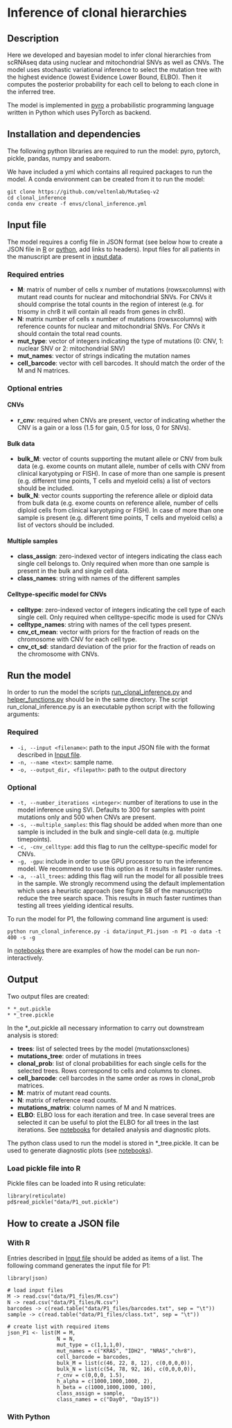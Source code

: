 # Inference of clonal hierarchies


## Description

Here we developed and bayesian model to infer clonal hierarchies from scRNAseq data using nuclear and mitochondrial SNVs as well as CNVs. 
The model uses stochastic variational inference to select the mutation tree with the highest evidence (lowest Evidence Lower Bound, ELBO).
Then it computes the posterior probability for each cell to belong to each clone in the inferred tree.


The model is implemented in [pyro](http://pyro.ai/) a probabilistic programming language written in Python which uses PyTorch as backend.  


## Installation and dependencies


The following python libraries are required to run the model: pyro, pytorch, pickle, pandas, numpy and seaborn. 

We have included a yml which contains all required packages to run the model. A conda environment can be created from it to run the model:

```
git clone https://github.com/veltenlab/MutaSeq-v2
cd clonal_inference
conda env create -f envs/clonal_inference.yml
```
## Input file

The model requires a config file in JSON format (see below how to create a JSON file in [R](#with-r) or [python](#with-python), add links to headers). Input files for all patients 
in the manuscript are present in [input data](data).

### Required entries

* **M**: matrix of number of cells x number of mutations (rowsxcolumns) with mutant read counts for nuclear and mitochondrial SNVs. For CNVs it should comprise the total counts in the region of interest (e.g. for trisomy in chr8 it will contain all reads from genes in chr8).
* **N**: matrix number of cells x number of mutations (rowsxcolumns) with reference counts for nuclear and mitochondrial SNVs. For CNVs it should contain the total read counts. 
*  **mut_type**: vector of integers indicating the type of mutations (0: CNV, 1: nuclear SNV or 2: mitochondrial SNV)
*  **mut_names**: vector of strings indicating the mutation names
*  **cell_barcode**: vector with cell barcodes. It should match the order of the M and N matrices.


### Optional entries

#### CNVs

* **r_cnv**: required when CNVs are present, vector of indicating whether the CNV is a gain or a loss (1.5 for gain, 0.5 for loss, 0 for SNVs).

#### Bulk data

* **bulk_M**: vector of counts supporting the mutant allele or CNV from bulk data (e.g. exome counts on mutant allele, number of cells with CNV from clinical karyotyping or FISH). In case of more than one sample is present (e.g. different time points, T cells and myeloid cells) a list of vectors should be included.
* **bulk_N**: vector counts supporting the reference allele or diploid data from bulk data (e.g. exome counts on reference allele, number of cells diploid cells from clinical karyotyping or FISH). In case of more than one sample is present (e.g. different time points, T cells and myeloid cells) a list of vectors should be included.

#### Multiple samples

* **class_assign**: zero-indexed vector of integers indicating the class each single cell belongs to. Only required when more than one sample is present in the bulk and single cell data.
* **class_names**: string with names of the different samples

#### Celltype-specific model for CNVs

* **celltype**: zero-indexed vector of integers indicating the cell type of each single cell. Only required when celltype-specific mode is used for CNVs
* **celltype_names**: string with names of the cell types present.
* **cnv_ct_mean**: vector with priors for the fraction of reads on the chromosome with CNV for each cell type. 
* **cnv_ct_sd**: standard deviation of the prior for the fraction of reads on the chromosome with CNVs.

## Run the model

In order to run the model the scripts [run_clonal_inference.py](run_clonal_inference.py) and [helper_functions.py](helper_functions.py) should be in the same directory. The script run_clonal_inference.py is an executable python script with the following arguments:

### Required

* `-i, --input <filename>`: path to the input JSON file with the format described in [Input file](#input-file).
* `-n, --name <text>`: sample name.
* `-o, --output_dir, <filepath>`: path to the output directory

### Optional

* `-t, --number_iterations <integer>`: number of iterations to use in the model inference using SVI. Defaults to 300 for samples with point mutations only and 500 when CNVs are present. 
* `-s, --multiple_samples`: this flag should be added when more than one sample is included in the bulk and single-cell data (e.g. multiple timepoints).
* `-c, -cnv_celltype`: add this flag to run the celltype-specific model for CNVs.
* `-g, -gpu`: include in order to use GPU processor to run the inference model. We recommend to use this option as it results in faster runtimes.
* `-a, --all_trees`: adding this flag will run the model for all possible trees in the sample. We strongly recommend using the default implementation which uses a heuristic approach (see figure S8 of the manuscript)to reduce the tree search space. This results in much faster runtimes than testing all trees yielding identical results.

To run the model for P1, the following command line argument is used:

```
python run_clonal_inference.py -i data/input_P1.json -n P1 -o data -t 400 -s -g
```

In [notebooks](notebooks) there are examples of how the model can be run non-interactively. 

## Output

Two output files are created:

```
* *_out.pickle
* *_tree.pickle
```

In the \*_out.pickle all necessary information to carry out downstream analysis is stored:

* **trees**: list of selected trees by the model (mutationsxclones)
* **mutations_tree**: order of mutations in trees
* **clonal_prob**: list of clonal probabilities for each single cells for the selected trees. Rows correspond to cells and columns to clones.
* **cell_barcode**: cell barcodes in the same order as rows in clonal_prob matrices.
* **M**: matrix of mutant read counts.
* **N**: matrix of reference read counts.
* **mutations_matrix**: column names of M and N matrices.
* **ELBO**: ELBO loss for each iteration and tree. In case several trees are selected it can be useful to plot the ELBO for all trees in the last iterations. See [notebooks](notebooks) for detailed analysis and diagnostic plots.

The python class used to run the model is stored in \*_tree.pickle. It can be used to generate diagnostic plots (see [notebooks](notebooks)). 

### Load pickle file into R

Pickle files can be loaded into R using reticulate:

```
library(reticulate)
pd$read_pickle("data/P1_out.pickle")
```

## How to create a JSON file

### With R 

Entries described in [Input file](#input-file) should be added as items of a list. The following command generates the input file for P1:

```
library(json)

# load input files
M -> read.csv("data/P1_files/M.csv")
N -> read.csv("data/P1_files/N.csv")
barcodes -> c(read.table("data/P1_files/barcodes.txt", sep = "\t"))
sample -> c(read.table("data/P1_files/class.txt", sep = "\t"))

# create list with required items
json_P1 <- list(M = M, 
                N = N,
                mut_type = c(1,1,1,0),
                mut_names = c("KRAS", "IDH2", "NRAS","chr8"),
                cell_barcode = barcodes,
                bulk_M = list(c(46, 22, 8, 12), c(0,0,0,0)),
                bulk_N = list(c(54, 78, 92, 16), c(0,0,0,0)),
                r_cnv = c(0,0,0, 1.5),
                h_alpha = c(1000,1000,1000, 2),
                h_beta = c(1000,1000,1000, 100),
                class_assign = sample,
                class_names = c("Day0", "Day15"))

```


### With Python


```


```
